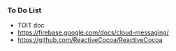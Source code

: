 ### To Do List
- TOIT doc
- https://firebase.google.com/docs/cloud-messaging/
- https://github.com/ReactiveCocoa/ReactiveCocoa


